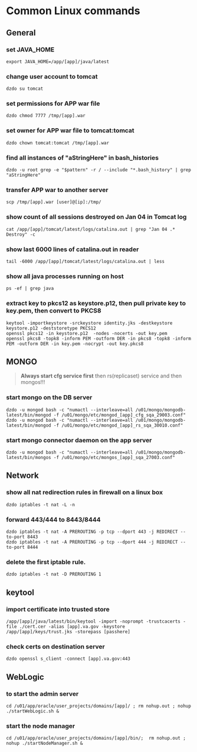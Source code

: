 
# Common Linux commands

## General
### set JAVA_HOME
```
export JAVA_HOME=/app/[app]/java/latest
```

### change user account to tomcat
```
dzdo su tomcat
```

### set permissions for APP war file
```
dzdo chmod 7777 /tmp/[app].war
```

### set owner for APP war file to tomcat:tomcat
```
dzdo chown tomcat:tomcat /tmp/[app].war
```

### find all instances of "aStringHere" in bash_histories
```
dzdo -u root grep -e "$pattern" -r / --include "*.bash_history" | grep "aStringHere"
```

### transfer APP war to another server
```
scp /tmp/[app].war [user]@[ip]:/tmp/
```

### show count of all sessions destroyed on Jan 04 in Tomcat log
```
cat /app/[app]/tomcat/latest/logs/catalina.out | grep "Jan 04 .* Destroy" -c
```

### show last 6000 lines of catalina.out in reader
```
tail -6000 /app/[app]/tomcat/latest/logs/catalina.out | less
```

### show all java processes running on host
```
ps -ef | grep java
```

### extract key to pkcs12 as keystore.p12, then pull private key to key.pem, then convert to PKCS8
```
keytool -importkeystore -srckeystore identity.jks -destkeystore keystore.p12 -deststoretype PKCS12
openssl pkcs12 -in keystore.p12  -nodes -nocerts -out key.pem
openssl pkcs8 -topk8 -inform PEM -outform DER -in pkcs8 -topk8 -inform PEM -outform DER -in key.pem -nocrypt -out key.pkcs8
```


## MONGO
>**Always start cfg service first** then rs(replicaset) service and then mongos!!!

### start mongo on the DB server
```
dzdo -u mongod bash -c "numactl --interleave=all /u01/mongo/mongodb-latest/bin/mongod -f /u01/mongo/etc/mongod_[app]_cfg_sqa_29003.conf"
dzdo -u mongod bash -c "numactl --interleave=all /u01/mongo/mongodb-latest/bin/mongod -f /u01/mongo/etc/mongod_[app]_rs_sqa_30010.conf"
```

### start mongo connector daemon on the app server
```
dzdo -u mongod bash -c "numactl --interleave=all /u01/mongo/mongodb-latest/bin/mongos -f /u01/mongo/etc/mongos_[app]_sqa_27003.conf"
```

## Network
### show all nat redirection rules in firewall on a linux box
```
dzdo iptables -t nat -L -n
```

### forward 443/444 to 8443/8444
```
dzdo iptables -t nat -A PREROUTING -p tcp --dport 443 -j REDIRECT --to-port 8443
dzdo iptables -t nat -A PREROUTING -p tcp --dport 444 -j REDIRECT --to-port 8444
```

### delete the first iptable rule.
```
dzdo iptables -t nat -D PREROUTING 1
```

## keytool
### import certificate into trusted store
```
/app/[app]/java/latest/bin/keytool -import -noprompt -trustcacerts -file ./cert.cer -alias [app].va.gov -keystore  /app/[app]/keys/trust.jks -storepass [passhere]
```

### check certs on destination server
```
dzdo openssl s_client -connect [app].va.gov:443
```

## WebLogic

### to start the admin server
```
cd /u01/app/oracle/user_projects/domains/[app]/ ; rm nohup.out ; nohup ./startWebLogic.sh &
``` 

### start the node manager
```
cd /u01/app/oracle/user_projects/domains/[app]/bin/;  rm nohup.out ; nohup ./startNodeManager.sh & 
```
